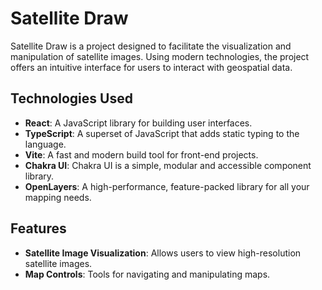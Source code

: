 # Satellite Draw

Satellite Draw is a project designed to facilitate the visualization and manipulation of satellite images. Using modern technologies, the project offers an intuitive interface for users to interact with geospatial data.

## Technologies Used

- **React**: A JavaScript library for building user interfaces.
- **TypeScript**: A superset of JavaScript that adds static typing to the language.
- **Vite**: A fast and modern build tool for front-end projects.
- **Chakra UI**: Chakra UI is a simple, modular and accessible component library.
- **OpenLayers**: A high-performance, feature-packed library for all your mapping needs.

## Features

- **Satellite Image Visualization**: Allows users to view high-resolution satellite images.
- **Map Controls**: Tools for navigating and manipulating maps.

